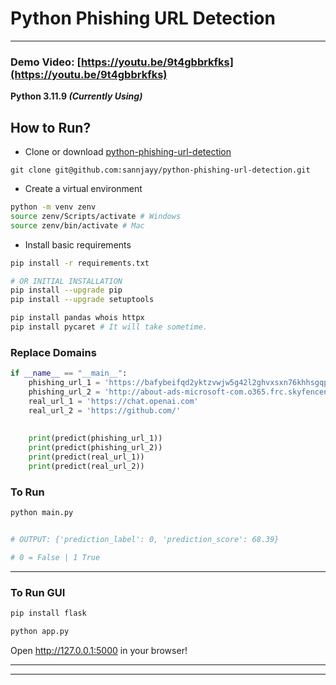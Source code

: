 # Python Phishing URL Detection
---

### Demo Video: [https://youtu.be/9t4gbbrkfks](https://youtu.be/9t4gbbrkfks)

**Python 3.11.9 _(Currently Using)_**


## How to Run?

- Clone or download [python-phishing-url-detection](https://github.com/sannjayy/python-phishing-url-detection) 

`git clone git@github.com:sannjayy/python-phishing-url-detection.git`


- Create a virtual environment
```bash
python -m venv zenv
source zenv/Scripts/activate # Windows
source zenv/bin/activate # Mac
```


- Install basic requirements
```bash
pip install -r requirements.txt

# OR INITIAL INSTALLATION 
pip install --upgrade pip
pip install --upgrade setuptools

pip install pandas whois httpx
pip install pycaret # It will take sometime.
```

### Replace Domains

```python
if __name__ == "__main__": 
    phishing_url_1 = 'https://bafybeifqd2yktzvwjw5g42l2ghvxsxn76khhsgqpkaqfdhnqf3kiuiegw4.ipfs.dweb.link/'
    phishing_url_2 = 'http://about-ads-microsoft-com.o365.frc.skyfencenet.com'
    real_url_1 = 'https://chat.openai.com'
    real_url_2 = 'https://github.com/'
    
    
    print(predict(phishing_url_1))
    print(predict(phishing_url_2))
    print(predict(real_url_1))
    print(predict(real_url_2))
```

### To Run

```bash
python main.py


# OUTPUT: {'prediction_label': 0, 'prediction_score': 68.39} 

# 0 = False | 1 True
```

---

### To Run GUI

```bash
pip install flask

python app.py
```

Open http://127.0.0.1:5000 in your browser!



--- 
---


